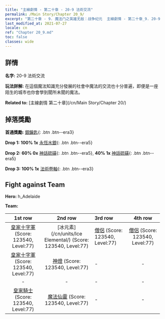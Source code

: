```yaml
---
title: "主線劇情 - 第二十章 - 20-9 法術交流"
permalink: /Main Story/Chapter 20_9/
excerpt: "第二十章 - 9. 魔法门之英雄无敌：战争纪元  主線劇情 - 第二十章_9. 20-9 法術交流"
last_modified_at: 2021-07-27
locale: cn
ref: "Chapter 20_9.md"
toc: false
classes: wide
---
```


## 詳情

 **名字:** 20-9 法術交流

 **玩法詳解:** 在這個魔法知識充分發展的社會中魔法的交流也十分普遍，即便是一座陌生的城市也你會學到聞所未聞的魔法。

 **Related to:** [主線劇情 第二十章](/cn/Main Story/Chapter 20/)

## 掉落獎勵

 **首通獎勵:** [銀鑰匙](/cn/Items/con_693/){: .btn .btn--era3}

 **Drop 1:** **100% 1x** [永恆水銀](/cn/Items/mat_70/){: .btn .btn--era5}

 **Drop 2:** **60% 0x** [神話硫磺](/cn/Items/mat_64/){: .btn .btn--era5}, **40% 1x** [神話硫磺](/cn/Items/mat_64/){: .btn .btn--era5}

 **Drop 3:** **100% 1x** [法術卷軸](/cn/Items/con_694/){: .btn .btn--era3}


## Fight against Team
 **Hero:** h_Adelaide

 **Team:**


  | 1st row | 2nd row | 3rd row | 4th row |
  |:----:|:----:|:----|:----:|
  | [皇家十字軍](/cn/units/Swordsman/) (Score: 123540, Level:77)  | [冰元素](/cn/units/Ice Elemental/) (Score: 123540, Level:77)  | [僧侶](/cn/units/Monk/) (Score: 123540, Level:77)  | [僧侶](/cn/units/Monk/) (Score: 123540, Level:77)  |
  | [皇家十字軍](/cn/units/Swordsman/) (Score: 123540, Level:77)  | [神燈](/cn/units/Genie/) (Score: 123540, Level:77)  | - | - |
  | - | - | - | - |
  | [皇家騎士](/cn/units/Cavalier/) (Score: 123540, Level:77)  | [魔法仙靈](/cn/units/Sprite/) (Score: 123540, Level:77)  | - | - |


